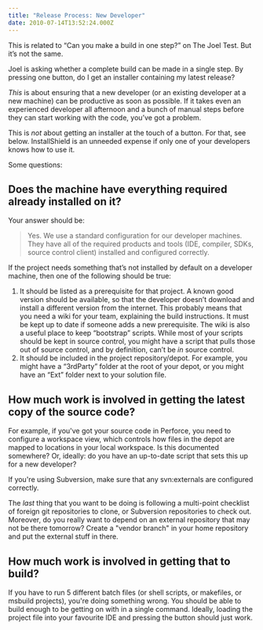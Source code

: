 ```yaml
---
title: "Release Process: New Developer"
date: 2010-07-14T13:52:24.000Z
---
```

This is related to “Can you make a build in one step?” on The Joel Test. But it’s not the same.

Joel is asking whether a complete build can be made in a single step. By pressing one button, do I get an installer containing my latest release?

_This_ is about ensuring that a new developer (or an existing developer at a new machine) can be productive as soon as possible. If it takes even an experienced developer all afternoon and a bunch of manual steps before they can start working with the code, you’ve got a problem.

This is _not_ about getting an installer at the touch of a button. For that, see below. InstallShield is an unneeded expense if only one of your developers knows how to use it.

Some questions:

## Does the machine have everything required already installed on it?

Your answer should be:

> Yes. We use a standard configuration for our developer machines. They have all of the required products and tools (IDE, compiler, SDKs, source control client) installed and configured correctly.

If the project needs something that’s not installed by default on a developer machine, then one of the following should be true:

1.  It should be listed as a prerequisite for that project. A known good version should be available, so that the developer doesn’t download and install a different version from the internet. This probably means that you need a wiki for your team, explaining the build instructions. It must be kept up to date if someone adds a new prerequisite. The wiki is also a useful place to keep “bootstrap” scripts. While most of your scripts should be kept in source control, you might have a script that pulls those out of source control, and by definition, can’t be _in_ source control.
2.  It should be included in the project repository/depot. For example, you might have a “3rdParty” folder at the root of your depot, or you might have an “Ext” folder next to your solution file.

## How much work is involved in getting the latest copy of the source code?

For example, if you've got your source code in Perforce, you need to configure a workspace view, which controls how files in the depot are mapped to locations in your local workspace. Is this documented somewhere? Or, ideally: do you have an up-to-date script that sets this up for a new developer?

If you're using Subversion, make sure that any svn:externals are configured correctly.

The _last_ thing that you want to be doing is following a multi-point checklist of foreign git repositories to clone, or Subversion repositories to check out. Moreover, do you really want to depend on an external repository that may not be there tomorrow? Create a "vendor branch" in your home repository and put the external stuff in there.

## How much work is involved in getting that to build?

If you have to run 5 different batch files (or shell scripts, or makefiles, or msbuild projects), you're doing something wrong. You should be able to build enough to be getting on with in a single command. Ideally, loading the project file into your favourite IDE and pressing the button should just work.
